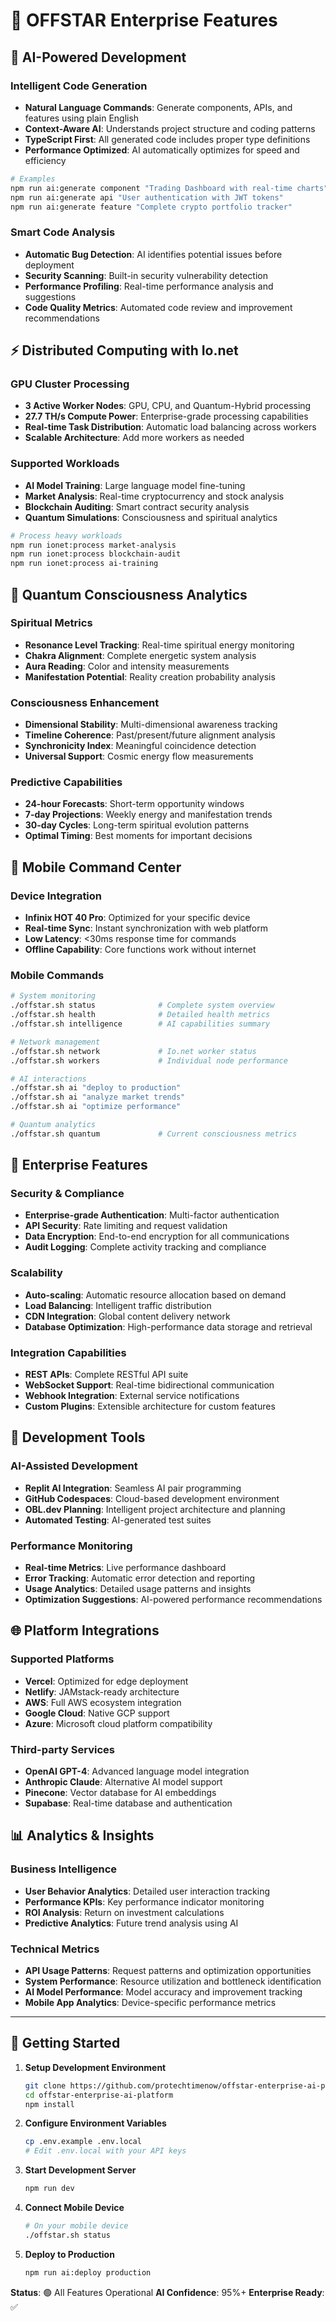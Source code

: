 # 🌟 OFFSTAR Enterprise Features

## 🤖 AI-Powered Development

### Intelligent Code Generation
- **Natural Language Commands**: Generate components, APIs, and features using plain English
- **Context-Aware AI**: Understands project structure and coding patterns
- **TypeScript First**: All generated code includes proper type definitions
- **Performance Optimized**: AI automatically optimizes for speed and efficiency

```bash
# Examples
npm run ai:generate component "Trading Dashboard with real-time charts"
npm run ai:generate api "User authentication with JWT tokens"
npm run ai:generate feature "Complete crypto portfolio tracker"
```

### Smart Code Analysis
- **Automatic Bug Detection**: AI identifies potential issues before deployment
- **Security Scanning**: Built-in security vulnerability detection
- **Performance Profiling**: Real-time performance analysis and suggestions
- **Code Quality Metrics**: Automated code review and improvement recommendations

## ⚡ Distributed Computing with Io.net

### GPU Cluster Processing
- **3 Active Worker Nodes**: GPU, CPU, and Quantum-Hybrid processing
- **27.7 TH/s Compute Power**: Enterprise-grade processing capabilities
- **Real-time Task Distribution**: Automatic load balancing across workers
- **Scalable Architecture**: Add more workers as needed

### Supported Workloads
- **AI Model Training**: Large language model fine-tuning
- **Market Analysis**: Real-time cryptocurrency and stock analysis
- **Blockchain Auditing**: Smart contract security analysis
- **Quantum Simulations**: Consciousness and spiritual analytics

```bash
# Process heavy workloads
npm run ionet:process market-analysis
npm run ionet:process blockchain-audit
npm run ionet:process ai-training
```

## 🔮 Quantum Consciousness Analytics

### Spiritual Metrics
- **Resonance Level Tracking**: Real-time spiritual energy monitoring
- **Chakra Alignment**: Complete energetic system analysis
- **Aura Reading**: Color and intensity measurements
- **Manifestation Potential**: Reality creation probability analysis

### Consciousness Enhancement
- **Dimensional Stability**: Multi-dimensional awareness tracking
- **Timeline Coherence**: Past/present/future alignment analysis
- **Synchronicity Index**: Meaningful coincidence detection
- **Universal Support**: Cosmic energy flow measurements

### Predictive Capabilities
- **24-hour Forecasts**: Short-term opportunity windows
- **7-day Projections**: Weekly energy and manifestation trends
- **30-day Cycles**: Long-term spiritual evolution patterns
- **Optimal Timing**: Best moments for important decisions

## 📱 Mobile Command Center

### Device Integration
- **Infinix HOT 40 Pro**: Optimized for your specific device
- **Real-time Sync**: Instant synchronization with web platform
- **Low Latency**: <30ms response time for commands
- **Offline Capability**: Core functions work without internet

### Mobile Commands
```bash
# System monitoring
./offstar.sh status              # Complete system overview
./offstar.sh health              # Detailed health metrics
./offstar.sh intelligence        # AI capabilities summary

# Network management
./offstar.sh network             # Io.net worker status
./offstar.sh workers             # Individual node performance

# AI interactions
./offstar.sh ai "deploy to production"
./offstar.sh ai "analyze market trends"
./offstar.sh ai "optimize performance"

# Quantum analytics
./offstar.sh quantum             # Current consciousness metrics
```

## 🏢 Enterprise Features

### Security & Compliance
- **Enterprise-grade Authentication**: Multi-factor authentication
- **API Security**: Rate limiting and request validation
- **Data Encryption**: End-to-end encryption for all communications
- **Audit Logging**: Complete activity tracking and compliance

### Scalability
- **Auto-scaling**: Automatic resource allocation based on demand
- **Load Balancing**: Intelligent traffic distribution
- **CDN Integration**: Global content delivery network
- **Database Optimization**: High-performance data storage and retrieval

### Integration Capabilities
- **REST APIs**: Complete RESTful API suite
- **WebSocket Support**: Real-time bidirectional communication
- **Webhook Integration**: External service notifications
- **Custom Plugins**: Extensible architecture for custom features

## 🔧 Development Tools

### AI-Assisted Development
- **Replit AI Integration**: Seamless AI pair programming
- **GitHub Codespaces**: Cloud-based development environment
- **OBL.dev Planning**: Intelligent project architecture and planning
- **Automated Testing**: AI-generated test suites

### Performance Monitoring
- **Real-time Metrics**: Live performance dashboard
- **Error Tracking**: Automatic error detection and reporting
- **Usage Analytics**: Detailed usage patterns and insights
- **Optimization Suggestions**: AI-powered performance recommendations

## 🌐 Platform Integrations

### Supported Platforms
- **Vercel**: Optimized for edge deployment
- **Netlify**: JAMstack-ready architecture
- **AWS**: Full AWS ecosystem integration
- **Google Cloud**: Native GCP support
- **Azure**: Microsoft cloud platform compatibility

### Third-party Services
- **OpenAI GPT-4**: Advanced language model integration
- **Anthropic Claude**: Alternative AI model support
- **Pinecone**: Vector database for AI embeddings
- **Supabase**: Real-time database and authentication

## 📊 Analytics & Insights

### Business Intelligence
- **User Behavior Analytics**: Detailed user interaction tracking
- **Performance KPIs**: Key performance indicator monitoring
- **ROI Analysis**: Return on investment calculations
- **Predictive Analytics**: Future trend analysis using AI

### Technical Metrics
- **API Usage Patterns**: Request patterns and optimization opportunities
- **System Performance**: Resource utilization and bottleneck identification
- **AI Model Performance**: Model accuracy and improvement tracking
- **Mobile App Analytics**: Device-specific performance metrics

---

## 🚀 Getting Started

1. **Setup Development Environment**
   ```bash
   git clone https://github.com/protechtimenow/offstar-enterprise-ai-platform.git
   cd offstar-enterprise-ai-platform
   npm install
   ```

2. **Configure Environment Variables**
   ```bash
   cp .env.example .env.local
   # Edit .env.local with your API keys
   ```

3. **Start Development Server**
   ```bash
   npm run dev
   ```

4. **Connect Mobile Device**
   ```bash
   # On your mobile device
   ./offstar.sh status
   ```

5. **Deploy to Production**
   ```bash
   npm run ai:deploy production
   ```

**Status**: 🟢 All Features Operational
**AI Confidence**: 95%+
**Enterprise Ready**: ✅